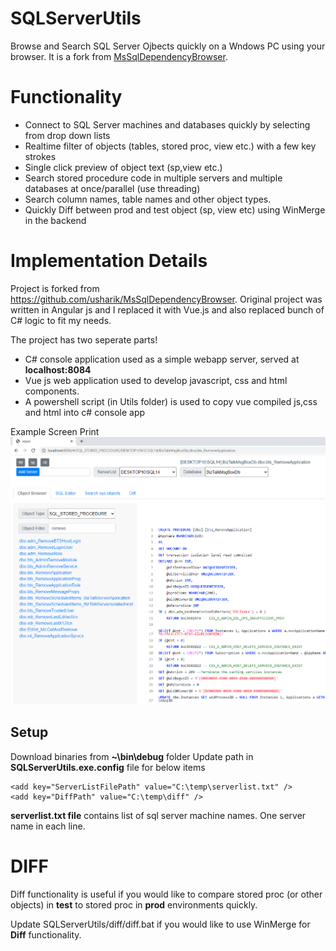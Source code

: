 # SQLServerUtils
Browse and Search SQL Server Ojbects quickly on a Wndows PC using your browser. It is a fork from [MsSqlDependencyBrowser](https://github.com/usharik/MsSqlDependencyBrowser).

# Functionality
- Connect to SQL Server machines and databases quickly by selecting from drop down lists
- Realtime filter of objects (tables, stored proc, view etc.) with a few key strokes
- Single click preview of object text (sp,view etc.)
- Search stored procedure code in multiple servers and multiple databases at once/parallel (use threading)
- Search column names, table names and other object types.
- Quickly Diff between prod and test object (sp, view etc) using WinMerge in the backend


# Implementation Details
Project is forked from https://github.com/usharik/MsSqlDependencyBrowser. Original project was written in Angular js and I replaced it with Vue.js and also replaced bunch of C# logic to fit my needs.


The project has two seperate parts!
- C# console application used as a simple webapp server, served at **localhost:8084**
- Vue js web application used to develop javascript, css and html components.
- A powershell script (in Utils folder) is used to copy vue compiled js,css and html into c# console app


Example Screen Print
![alt text](https://github.com/ali4728/SQLServerUtils/blob/master/Utils/img/Navigate_Stored_Procs.PNG)


## Setup
Download binaries from **~\bin\debug** folder
Update path in **SQLServerUtils.exe.config** file for below items 
  ```
  <add key="ServerListFilePath" value="C:\temp\serverlist.txt" />
  <add key="DiffPath" value="C:\temp\diff" />
  ```
    
 **serverlist.txt file** contains list of sql server machine names. One server name in each line.
 
 # DIFF
 Diff functionality is useful if you would like to compare stored proc (or other objects) in **test** to stored proc in **prod** environments quickly.
 
 Update SQLServerUtils/diff/diff.bat if you would like to use WinMerge for **Diff** functionality.
 
 
    

